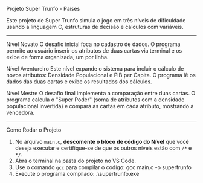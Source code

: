 Projeto Super Trunfo - Países

Este projeto de Super Trunfo simula o jogo em três níveis de dificuldade usando a linguagem C, estruturas de decisão e cálculos com variáveis.

---

Nível Novato
O desafio inicial foca no cadastro de dados. O programa permite ao usuário inserir os atributos de duas cartas via terminal e os exibe de forma organizada, um por linha.

Nível Aventureiro
Este nível expande o sistema para incluir o cálculo de novos atributos: Densidade Populacional e PIB per Capita. O programa lê os dados das duas cartas e exibe os resultados dos cálculos.

Nível Mestre
O desafio final implementa a comparação entre duas cartas. O programa calcula o "Super Poder" (soma de atributos com a densidade populacional invertida) e compara as cartas em cada atributo, mostrando a vencedora.

---

Como Rodar o Projeto
1. No arquivo `main.c`, **descomente o bloco de código do Nível** que você deseja executar e certifique-se de que os outros níveis estão com `/*` e `*/`.
2. Abra o terminal na pasta do projeto no VS Code.
3. Use o comando `gcc` para compilar o código:
   gcc main.c -o supertrunfo
4. Execute o programa compilado:
   .\supertrunfo.exe